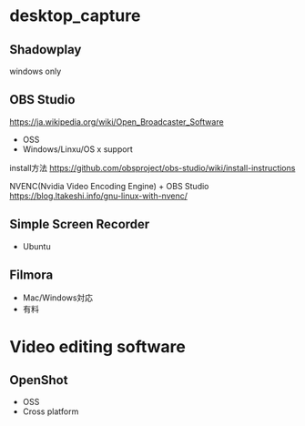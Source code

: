 # desktop_capture

## Shadowplay
windows only

## OBS Studio
https://ja.wikipedia.org/wiki/Open_Broadcaster_Software
- OSS
- Windows/Linxu/OS x support

install方法
https://github.com/obsproject/obs-studio/wiki/install-instructions

NVENC(Nvidia Video Encoding Engine) + OBS Studio
https://blog.ltakeshi.info/gnu-linux-with-nvenc/

## Simple Screen Recorder
- Ubuntu

## Filmora
- Mac/Windows対応
- 有料

# Video editing software

## OpenShot
- OSS
- Cross platform
